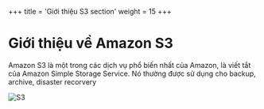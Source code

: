 +++
title = 'Giới thiệu S3 section'
weight = 15
+++

# Giới thiệu về Amazon S3

Amazon S3 là một trong các dịch vụ phổ biến nhất của Amazon, là viết tắt của Amazon Simple Storage Service. Nó thường được sử dụng cho backup, archive, disaster recorvery

![S3](/images/s3_icon.png?featherlight=false&width=50pc)